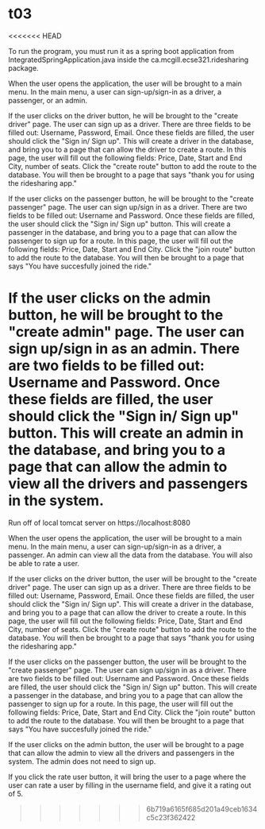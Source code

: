 # t03
<<<<<<< HEAD

To run the program, you must run it as a spring boot application from IntegratedSpringApplication.java inside the ca.mcgill.ecse321.ridesharing package.

When the user opens the application, the user will be brought to a main menu.
In the main menu, a user can sign-up/sign-in as a driver, a passenger, or an admin.

If the user clicks on the driver button, he will be brought to the "create driver" page. The user can sign up as a driver. There are three fields to be filled out: Username, Password, Email. Once these fields are filled, the user should click the "Sign in/ Sign up". This will create a driver in the database, and bring you to a page that can allow the driver to create a route. In this page, the user will fill out the following fields: Price, Date, Start and End City, number of seats. Click the "create route" button to add the route to the database. You will then be brought to a page that says "thank you for using the ridesharing app."

If the user clicks on the passenger button, he will be brought to the "create passenger" page. The user can sign up/sign in as a driver. There are two fields to be filled out: Username and Password. Once these fields are filled, the user should click the "Sign in/ Sign up" button. This will create a passenger in the database, and bring you to a page that can allow the passenger to sign up for a route. In this page, the user will fill out the following fields: Price, Date, Start and End City. Click the "join route" button to add the route to the database. You will then be brought to a page that says "You have succesfully joined the ride."

If the user clicks on the admin button, he will be brought to the "create admin" page. The user can sign up/sign in as an admin. There are two fields to be filled out: Username and Password. Once these fields are filled, the user should click the "Sign in/ Sign up" button. This will create an admin in the database, and bring you to a page that can allow the admin to view all the drivers and passengers in the system. 
=======
Run off of local tomcat server on https://localhost:8080

When the user opens the application, the user will be brought to a main menu. In the main menu, a user can sign-up/sign-in as a driver, a passenger. An admin can view all the data from the database. You will also be able to rate a user.

If the user clicks on the driver button, the user will be brought to the "create driver" page. The user can sign up as a driver. There are three fields to be filled out: Username, Password, Email. Once these fields are filled, the user should click the "Sign in/ Sign up". This will create a driver in the database, and bring you to a page that can allow the driver to create a route. In this page, the user will fill out the following fields: Price, Date, Start and End City, number of seats. Click the "create route" button to add the route to the database. You will then be brought to a page that says "thank you for using the ridesharing app."

If the user clicks on the passenger button, the user will be brought to the "create passenger" page. The user can sign up/sign in as a driver. There are two fields to be filled out: Username and Password. Once these fields are filled, the user should click the "Sign in/ Sign up" button. This will create a passenger in the database, and bring you to a page that can allow the passenger to sign up for a route. In this page, the user will fill out the following fields: Price, Date, Start and End City. Click the "join route" button to add the route to the database. You will then be brought to a page that says "You have succesfully joined the ride."

If the user clicks on the admin button, the user will be brought to a page that can allow the admin to view all the drivers and passengers in the system. The admin does not need to sign up.

If you click the rate user button, it will bring the user to a page where the user can rate a user by filling in the username field, and give it a rating out of 5.
>>>>>>> 6b719a6165f685d201a49ceb1634c5c23f362422
